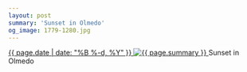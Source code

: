 ```yaml
---
layout: post
summary: 'Sunset in Olmedo'
og_image: 1779-1280.jpg
---
```


<p>
 <time>
  <a href="/1779">
   {{ page.date | date: "%B %-d, %Y" }}
  </a>
 </time>
 <a href="/1779">
  <img alt="{{ page.summary }}" data-taken="6/24/2023" sizes="(min-width: 700px) 50vw, calc(100vw - 2rem)" src="{{ site.assets_url }}/1779-640.jpg" srcset="{{ site.assets_url }}/1779-320.jpg 320w, {{ site.assets_url }}/1779-640.jpg 640w, {{ site.assets_url }}/1779-960.jpg 960w, {{ site.assets_url }}/1779-1280.jpg 1280w"/>
 </a>
 <span>
  Sunset in Olmedo
 </span>
</p>
